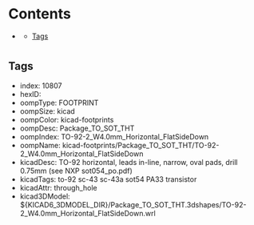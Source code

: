



Contents
========

* [](#)
	* [Tags](#tags)

# 

## Tags

- index: 10807
- hexID: 
- oompType: FOOTPRINT
- oompSize: kicad
- oompColor: kicad-footprints
- oompDesc: Package_TO_SOT_THT
- oompIndex: TO-92-2_W4.0mm_Horizontal_FlatSideDown
- oompName: kicad-footprints/Package_TO_SOT_THT/TO-92-2_W4.0mm_Horizontal_FlatSideDown
- kicadDesc: TO-92 horizontal, leads in-line, narrow, oval pads, drill 0.75mm (see NXP sot054_po.pdf)
- kicadTags: to-92 sc-43 sc-43a sot54 PA33 transistor
- kicadAttr: through_hole
- kicad3DModel: ${KICAD6_3DMODEL_DIR}/Package_TO_SOT_THT.3dshapes/TO-92-2_W4.0mm_Horizontal_FlatSideDown.wrl
